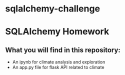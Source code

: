 # sqlalchemy-challenge
 
# SQLAlchemy Homework

## What you will find in this repository:
* An ipynb for climate analysis and exploration
* An app.py file for flask API related to climate

